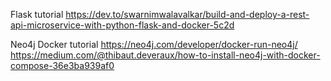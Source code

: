 Flask tutorial
https://dev.to/swarnimwalavalkar/build-and-deploy-a-rest-api-microservice-with-python-flask-and-docker-5c2d

Neo4j Docker tutorial
https://neo4j.com/developer/docker-run-neo4j/
https://medium.com/@thibaut.deveraux/how-to-install-neo4j-with-docker-compose-36e3ba939af0